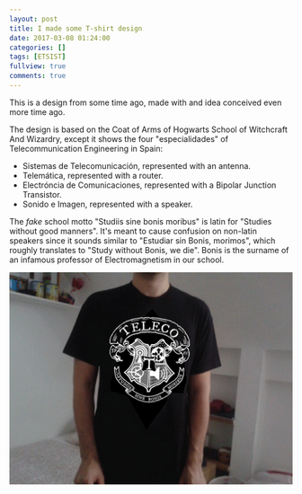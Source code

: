 ```yaml
---
layout: post
title: I made some T-shirt design
date: 2017-03-08 01:24:00
categories: []
tags: [ETSIST]
fullview: true
comments: true
---
```


This is a design from some time ago, made with and idea conceived even more time ago.

The design is based on the Coat of Arms of Hogwarts School of Witchcraft And Wizardry, except it shows the four "especialidades" of Telecommunication Engineering in Spain:

- Sistemas de Telecomunicación, represented with an antenna.
- Telemática, represented with a router.
- Electróncia de Comunicaciones, represented with a Bipolar Junction Transistor.
- Sonido e Imagen, represented with a speaker.

The _fake_ school motto "Studiis sine bonis moribus" is latin for "Studies without good manners". It's meant to cause confusion on non-latin speakers since it sounds similar to "Estudiar sin Bonis, morimos", which roughly translates to "Study without Bonis, we die". Bonis is the surname of an infamous professor of Electromagnetism in our school.

<img src="/images/hogwarts_teleco.png" alt="Hogwarts Teleco T-shirt"/>
